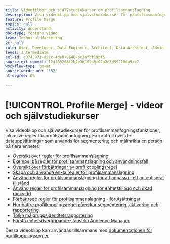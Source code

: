 ```yaml
---
title: Videofilmer och självstudiekurser om profilsammanslagning
description: Visa videoklipp och självstudiekurser för profilsammanfogningsfunktioner, inklusive regler för profilsammanfogning. Få kontroll över de datauppsättningar som används för segmentering och målinrikta en person på flera enheter.
feature: Profile Merge
topics: null
activity: understand
doc-type: feature video
team: Technical Marketing
kt: null
role: User, Developer, Data Engineer, Architect, Data Architect, Admin, Leader
level: Intermediate
exl-id: c3742871-a52c-4de9-9648-bc3afbf19bf5
source-git-commit: 124f03208f2b4e3b109b3f02a2d3d59210da5cc7
workflow-type: tm+mt
source-wordcount: '152'
ht-degree: 0%

---
```


# [!UICONTROL Profile Merge] - videor och självstudiekurser

Visa videoklipp och självstudiekurser för profilsammanfogningsfunktioner, inklusive regler för profilsammanfogning. Få kontroll över de datauppsättningar som används för segmentering och målinrikta en person på flera enheter.

* [Översikt över regler för profilsammanslagning](overview-of-profile-merge-rules.md)
* [Exempel på regler för profilsammanslagning och användningsfall](profile-merge-rule-examples-and-use-cases.md)
* [Översikt över förbättringar av profilkopplingsregel](overview-of-profile-merge-rule-enhancements.md)
* [Skapa och använda enkla regler för profilsammanslagning](creating-and-using-simple-profile-merge-rules.md)
* [Använd regler för profilsammanslagning för att anpassa i ett autentiserat tillstånd](using-profile-merge-rules-to-personalize-in-an-authenticated-state.md)
* [Använd regler för profilsammanslagning för enhetstillägg och ökad räckvidd](using-profile-merge-rules-for-device-extension-and-increased-reach.md)
* [Förbättrade regler för profilsammanslagning - förutsättningar](profile-merge-rule-enhancements-pre-requisites.md)
* [Hur bättre profilkopplingsregel påverkar segmentering, aktivering och rapportering](how-profile-merge-rule-enhancements-impact-segmentation-activation-and-reporting.md)
* [Tolka målgruppsidentitetsrapportering](interpret-audience-identity-reporting.md)
* [Förstå enhetsövergripande statistik i Audience Manager](understanding-cross-device-metrics-in-audience-manager.md)

Dessa videoklipp kan användas tillsammans med [dokumentationen för profilkopplingsregler](https://experienceleague.adobe.com/docs/audience-manager/user-guide/features/profile-merge-rules/merge-rules-overview.html)
